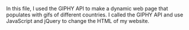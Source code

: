 In this file, I used the GIPHY API to make a dynamic web page that populates with gifs of different countries. 
I called the GIPHY API and use JavaScript and jQuery to change the HTML of my website.
